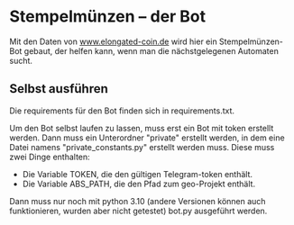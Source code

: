 # Stempelmünzen – der Bot

Mit den Daten von www.elongated-coin.de wird hier ein 
Stempelmünzen-Bot gebaut, der helfen kann, wenn man die 
nächstgelegenen Automaten sucht.

## Selbst ausführen

Die requirements für den Bot finden sich in requirements.txt.

Um den Bot selbst laufen zu lassen, muss erst ein
Bot mit token erstellt werden. 
Dann muss ein Unterordner "private" erstellt werden, in dem
eine Datei namens "private_constants.py" erstellt werden muss.
Diese muss zwei Dinge enthalten:

- Die Variable TOKEN, die den gültigen Telegram-token enthält.
- Die Variable ABS_PATH, die den Pfad zum geo-Projekt enthält.

Dann muss nur noch mit python 3.10 (andere Versionen können auch 
funktionieren, wurden aber nicht getestet) bot.py ausgeführt werden.